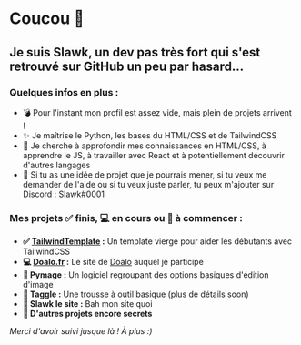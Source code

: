 # Coucou 👋

## Je suis Slawk, un dev pas très fort qui s'est retrouvé sur GitHub un peu par hasard...

### Quelques infos en plus :

- 💣 Pour l'instant mon profil est assez vide, mais plein de projets arrivent !
- ✨ Je maîtrise le Python, les bases du HTML/CSS et de TailwindCSS
- 🔭 Je cherche à approfondir mes connaissances en HTML/CSS, à apprendre le JS, à travailler avec React et à potentiellement découvrir d'autres langages
- 💬 Si tu as une idée de projet que je pourrais mener, si tu veux me demander de l'aide ou si tu veux juste parler, tu peux m'ajouter sur Discord : Slawk#0001

### Mes projets ✅ finis, 💻 en cours ou 🚧 à commencer :
- **✅ [TailwindTemplate](https://github.com/Slawk/TailwindTemplate) :** Un template vierge pour aider les débutants avec TailwindCSS
- **💻 [Doalo.fr](https://github.com/Doalou/doalo.fr) :** Le site de [Doalo](https://github.com/Doalou) auquel je participe
- **🚧 Pymage :** Un logiciel regroupant des options basiques d'édition d'image
- **🚧 Taggle :** Une trousse à outil basique (plus de détails soon)
- **🚧 Slawk le site :** Bah mon site quoi
- **👀 D'autres projets encore secrets**

*Merci d'avoir suivi jusque là ! À plus :)*
